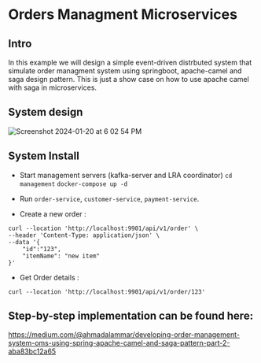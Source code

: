 # Orders Managment Microservices

## Intro
In this example we will design a simple event-driven distrbuted system that simulate order managment system using springboot, apache-camel and saga design pattern.
This is just a show case on how to use apache camel with saga in microservices.

## System design
![Screenshot 2024-01-20 at 6 02 54 PM](https://github.com/ahmadalammar/orders-managment/assets/17546520/12b88c1f-bc0f-47a4-ad56-0f10edf9a6b3)


## System Install
* Start management servers (kafka-server and LRA coordinator)
  `cd management`
  `docker-compose up -d`

* Run `order-service`, `customer-service`, `payment-service`.

* Create a new order :
```
curl --location 'http://localhost:9901/api/v1/order' \
--header 'Content-Type: application/json' \
--data '{
    "id":"123",
    "itemName": "new item"
}'
```
* Get Order details :
```
curl --location 'http://localhost:9901/api/v1/order/123'
```
## Step-by-step implementation can be found here:
https://medium.com/@ahmadalammar/developing-order-management-system-oms-using-spring-apache-camel-and-saga-pattern-part-2-aba83bc12a65
